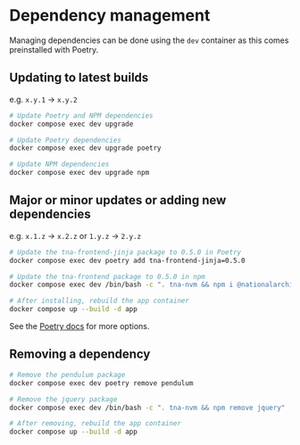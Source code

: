 # Dependency management

Managing dependencies can be done using the `dev` container as this comes preinstalled with Poetry.

## Updating to latest builds

e.g. `x.y.1` -> `x.y.2`

```sh
# Update Poetry and NPM dependencies
docker compose exec dev upgrade

# Update Poetry dependencies
docker compose exec dev upgrade poetry

# Update NPM dependencies
docker compose exec dev upgrade npm
```

## Major or minor updates or adding new dependencies

e.g. `x.1.z` -> `x.2.z` or `1.y.z` -> `2.y.z`

```sh
# Update the tna-frontend-jinja package to 0.5.0 in Poetry
docker compose exec dev poetry add tna-frontend-jinja=0.5.0

# Update the tna-frontend package to 0.5.0 in npm
docker compose exec dev /bin/bash -c ". tna-nvm && npm i @nationalarchives/frontend@0.8.0"

# After installing, rebuild the app container
docker compose up --build -d app
```

See the [Poetry docs](https://python-poetry.org/docs/cli/#add) for more options.

## Removing a dependency

```sh
# Remove the pendulum package
docker compose exec dev poetry remove pendulum

# Remove the jquery package
docker compose exec dev /bin/bash -c ". tna-nvm && npm remove jquery"

# After removing, rebuild the app container
docker compose up --build -d app
```
